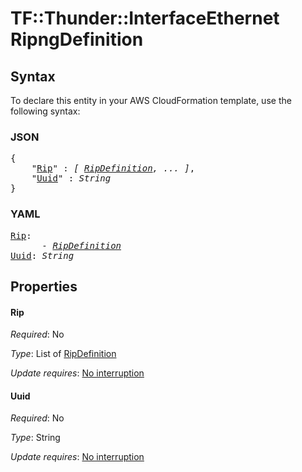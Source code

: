 # TF::Thunder::InterfaceEthernet RipngDefinition

## Syntax

To declare this entity in your AWS CloudFormation template, use the following syntax:

### JSON

<pre>
{
    "<a href="#rip" title="Rip">Rip</a>" : <i>[ <a href="ripdefinition.md">RipDefinition</a>, ... ]</i>,
    "<a href="#uuid" title="Uuid">Uuid</a>" : <i>String</i>
}
</pre>

### YAML

<pre>
<a href="#rip" title="Rip">Rip</a>: <i>
      - <a href="ripdefinition.md">RipDefinition</a></i>
<a href="#uuid" title="Uuid">Uuid</a>: <i>String</i>
</pre>

## Properties

#### Rip

_Required_: No

_Type_: List of <a href="ripdefinition.md">RipDefinition</a>

_Update requires_: [No interruption](https://docs.aws.amazon.com/AWSCloudFormation/latest/UserGuide/using-cfn-updating-stacks-update-behaviors.html#update-no-interrupt)

#### Uuid

_Required_: No

_Type_: String

_Update requires_: [No interruption](https://docs.aws.amazon.com/AWSCloudFormation/latest/UserGuide/using-cfn-updating-stacks-update-behaviors.html#update-no-interrupt)

